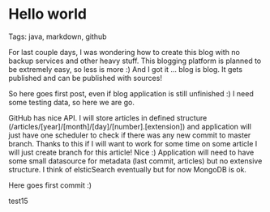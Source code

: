 # Hello world #

Tags: java, markdown, github

For last couple days, I was wondering how to create this blog with no backup services and other heavy stuff. This blogging platform is planned to be extremely easy, so less is more :) And I got it ... blog is blog. It gets published and can be published with sources! 

So here goes first post, even if blog application is still unfinished :) I need some testing data, so here we are go. 

GitHub has nice API. I will store articles in defined structure (/articles/[year]/[month]/[day]/[number].[extension]) and application will just have one scheduler to check if there was any new commit to master branch. Thanks to this if I will want to work for some time on some article I will just create branch for this article! Nice :) Application will need to have some small datasource for metadata (last commit, articles) but no extensive structure. I think of elsticSearch eventually but for now MongoDB is ok. 

Here goes first commit :)    

test15